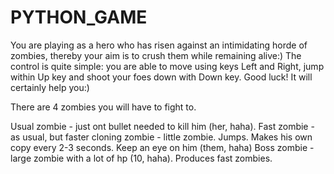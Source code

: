 # PYTHON_GAME

  You are playing as a hero who has risen against an intimidating horde of zombies, thereby your aim is to crush them while remaining alive:) 
The control is quite simple: you are able to move using keys Left and Right, jump within Up key and shoot your foes down with Down key. 
Good luck! It will certainly help you:)

There are 4 zombies you will have to fight to.

Usual zombie - just ont bullet needed to kill him (her, haha).
Fast zombie - as usual, but faster
cloning zombie - little zombie. Jumps. Makes his own copy every 2-3 seconds. Keep an eye on him (them, haha)
Boss zombie - large zombie with a lot of hp (10, haha). Produces fast zombies.


